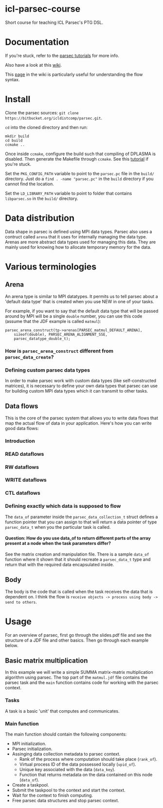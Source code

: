 # icl-parsec-course

Short course for teaching ICL Parsec's PTG DSL.

# Documentation

If you're stuck, refer to the [parsec tutorials](http://icl.utk.edu/parsec/news/news.html?id=378) for more info.

Also have a look at this [wiki](https://bitbucket.org/icldistcomp/parsec/wiki/Home).

This [page](https://bitbucket.org/icldistcomp/parsec/wiki/writejdf) in the wiki is particularly useful
for understanding the flow syntax.

# Install

Clone the parsec sources: `git clone https://bitbucket.org/icldistcomp/parsec.git`.

`cd` into the cloned directory and then run:
```
mkdir build
cd build
ccmake ..
```
Once inside `ccmake`, configure the build such that compiling of DPLASMA is disabled.
Then generate the Makefile through `ccmake`. See this [tutorial](https://graal.ens-lyon.fr/diet/UsersManualDIET2.4/node22.html) if you're stuck.

Set the `PKG_CONFIG_PATH` variable to point to the `parsec.pc` file in the `build/`
directory. Just do a `find . -name "parsec.pc"` in the `build` directory if you cannot
find the location.

Set the `LD_LIBRARY_PATH` variable to point to folder that contains `libparsec.so` in the
`build/` directory.

# Data distribution

Data shape in parsec is defined using MPI data types. Parsec also uses a contruct called `arena`
that it uses for internally managing the data type. Arenas are more abstract data types used for
managing this data. They are mainly used for knowing how to allocate temporary memory for the data.

# Various terminologies

## Arena

An arena type is similar to MPI datatypes. It permits us to tell parsec about a 'default data type'
that is created when you use NEW in one of your tasks.

For example, if you want to say that the default data type that will be passed around by MPI
will be a single `double` number, you can use this code (assume that the JDF example is called
`matmul`):
```
parsec_arena_construct(tp->arenas[PARSEC_matmul_DEFAULT_ARENA],
    sizeof(double), PARSEC_ARENA_ALIGNMENT_SSE,
    parsec_datatype_double_t);
```

### How is `parsec_arena_construct` different from `parsec_data_create`?

### Defining custom parsec data types
In order to make parsec work with custom data types (like self-constructed matrices), it
is necessary to define your own data types that parsec can use for building custom MPI
data types which it can transmit to other tasks.

## Data flows

This is the core of the parsec system that allows you to write data flows that map the actual flow
of data in your application. Here's how you can write good data flows:

### Introduction

### READ dataflows

### RW dataflows

### WRITE dataflows

### CTL dataflows

### Defining exactly which data is supposed to flow
The `data_of` parameter inside the `parsec_data_collection_t` struct defines a function
pointer that you can assign to that will return a data pointer of type `parsec_data_t`
when you the particular task is called.

#### Question: How do you use data_of to return different parts of the array present at a node when the task parameters differ?
See the matrix creation and manipulation file. There is a sample
`data_of` function where it shown that it should recreate a `parsec_data_t`
type and return that with the required data encapsulated inside.

## Body
The body is the code that is called when the task receives the data that is dependent on.
I think the flow is `receive objects -> process using body -> send to others`.

# Usage
For an overview of parsec, first go through the slides.pdf file and see the structure
of a JDF file and other basics. Then go through each example below.

## Basic matrix multiplication
In this example we will write a simple SUMMA matrix-matrix multiplication algorithm using
parsec. The top part of the `matmul.jdf` file contains the parsec task and the `main` function
contains code for working with the parsec context.

### Tasks
A task is a basic 'unit' that computes and communicates.

### Main function
The main function should contain the following components:

* MPI initialization.
* Parsec initialization.
* Assinging data collection metadata to parsec context.
  - Rank of the process where computation should take place (`rank_of`).
  - Virtual process ID of the data possessed locally (`vpid_of`).
  - Unique key associated with the data (`data_key`).
  - Function that returns metadata on the data contained on this node (`data_of`).
* Create a taskpool.
* Submit the taskpool to the context and start the context.
* Wait for the context to finish computing.
* Free parsec data structures and stop parsec context.
